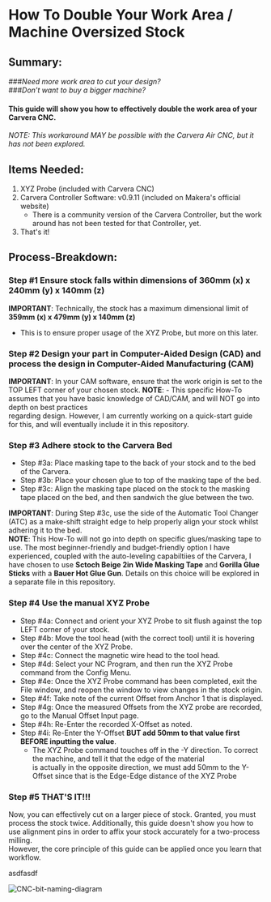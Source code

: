 # How To Double Your Work Area / Machine Oversized Stock

## Summary:
###*Need more work area to cut your design?*  
###*Don’t want to buy a bigger machine?*  
#### **This guide will show you how to effectively double the work area of your Carvera CNC.**  
*NOTE: This workaround MAY be possible with the Carvera Air CNC, but it has not been explored.*  

## Items Needed:
1. XYZ Probe (included with Carvera CNC)
2. Carvera Controller Software: v0.9.11 (included on Makera's official website)
    - There is a community version of the Carvera Controller, but the work around has not been tested for that Controller, yet.
3. That's it!  


## Process-Breakdown:
### **Step #1 Ensure stock falls within dimensions of 360mm (x) x 240mm (y) x 140mm (z)**  
  
**IMPORTANT**: Technically, the stock has a maximum dimensional limit of **359mm (x) x 479mm (y) x 140mm (z)**  
- This is to ensure proper usage of the XYZ Probe, but more on this later.  

### **Step #2 Design your part in Computer-Aided Design (CAD) and process the design in Computer-Aided Manufacturing (CAM)**  

**IMPORTANT**: In your CAM software, ensure that the work origin is set to the TOP LEFT corner of your chosen stock.
**NOTE**: - This specific How-To assumes that you have basic knowledge of CAD/CAM, and will NOT go into depth on best practices  
regarding design. However, I am currently working on a quick-start guide for this, and will eventually include it in this repository.

### **Step #3 Adhere stock to the Carvera Bed**  
  
- Step #3a: Place masking tape to the back of your stock and to the bed of the Carvera.
- Step #3b: Place your chosen glue to top of the masking tape of the bed.
- Step #3c: Align the masking tape placed on the stock to the masking tape placed on the bed, and then sandwich the glue between the two.

**IMPORTANT**: During Step #3c, use the side of the Automatic Tool Changer (ATC) as a make-shift straight edge to help properly align your stock whilst adhering it to the bed.  
**NOTE**: This How-To will not go into depth on specific glues/masking tape to use. The most beginner-friendly and budget-friendly option I have experienced, coupled with the auto-leveling capabiltiies of the Carvera, I have chosen to use **Sctoch Beige 2in Wide Masking Tape** and **Gorilla Glue Sticks** with a **Bauer Hot Glue Gun**. Details on this choice will be explored in a separate file in this repository.
              
### **Step #4 Use the manual XYZ Probe**  
- Step #4a: Connect and orient your XYZ Probe to sit flush against the top LEFT corner of your stock.  
- Step #4b: Move the tool head (with the correct tool) until it is hovering over the center of the XYZ Probe.
- Step #4c: Connect the magnetic wire head to the tool head.
- Step #4d: Select your NC Program, and then run the XYZ Probe command from the Config Menu.  
- Step #4e: Once the XYZ Probe command has been completed, exit the File window, and reopen the window to view changes in the stock origin.  
- Step #4f: Take note of the current Offset from Anchor 1 that is displayed.
- Step #4g: Once the measured Offsets from the XYZ probe are recorded, go to the Manual Offset Input page.
- Step #4h: Re-Enter the recorded X-Offset as noted.
- Step #4i: Re-Enter the Y-Offset **BUT add 50mm to that value first BEFORE inputting the value**.
    - The XYZ Probe command touches off in the -Y direction. To correct the machine, and tell it that the edge of the material  
        is actually in the opposite direction, we must add 50mm to the Y-Offset since that is the Edge-Edge distance of the XYZ Probe

### **Step #5 THAT'S IT!!!**
Now, you can effectively cut on a larger piece of stock. Granted, you must process the stock twice. 
Additionally, this guide doesn't show you how to use alignment pins in order to affix your stock accurately for a two-process milling.  
However, the core principle of this guide can be applied once you learn that workflow.

asdfasdf

![CNC-bit-naming-diagram](https://github.com/user-attachments/assets/a88cded6-8fb1-4473-a3da-c7aed03a5e3c)
